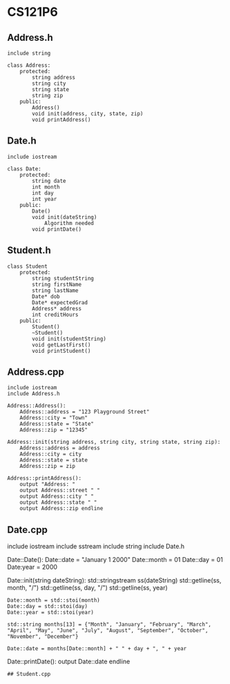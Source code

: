 # CS121P6

## Address.h
```
include string

class Address:
	protected:
		string address
		string city
		string state
		string zip
	public:
		Address()
		void init(address, city, state, zip)
		void printAddress()
```
## Date.h
```
include iostream

class Date:
	protected:
		string date
		int month
		int day
		int year
	public:
		Date()
		void init(dateString)
			Algorithm needed
		void printDate()
```
## Student.h
```
class Student
	protected:
		string studentString
		string firstName
		string lastName
		Date* dob
		Date* expectedGrad
		Address* address
		int creditHours
	public:
		Student()
		~Student()
		void init(studentString)
		void getLastFirst()
		void printStudent()
```
## Address.cpp
```
include iostream
include Address.h

Address::Address():
	Address::address = "123 Playground Street"
	Address::city = "Town"
	Address::state = "State"
	Address::zip = "12345"

Address::init(string address, string city, string state, string zip):
	Address::address = address
	Address::city = city
	Address::state = state
	Address::zip = zip

Address::printAddress():
	output "Address: "
	output Address::street " "
	output Address::city " "
	output Address::state " "
	output Address::zip endline
```
## Date.cpp
include iostream
include sstream
include string
include Date.h

Date::Date():
	Date::date = "January 1 2000"
	Date::month = 01
	Date::day = 01
	Date:year = 2000

Date::init(string dateString):
	std::stringstream ss(dateString)
	std::getline(ss, month, "/")
	std::getline(ss, day, "/")
	std::getline(ss, year)

	Date::month = std::stoi(month)
	Date::day = std::stoi(day)
	Date::year = std::stoi(year)

	std::string months[13] = {"Month", "January", "February", "March", "April", "May", "June", "July", "August", "September", "October", "November", "December"}
	
	Date::date = months[Date::month] + " " + day + ", " + year



Date::printDate():
	output Date::date endline
```
## Student.cpp
